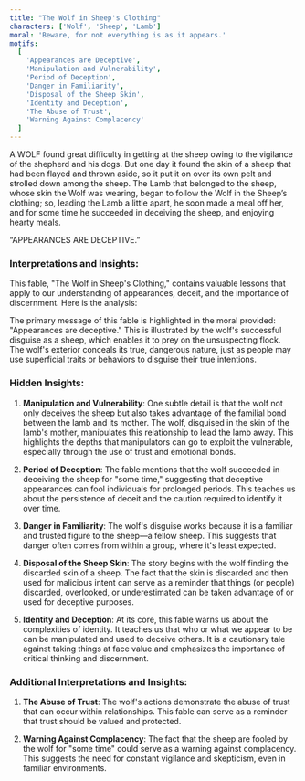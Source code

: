 ```yaml
---
title: "The Wolf in Sheep's Clothing"
characters: ['Wolf', 'Sheep', 'Lamb']
moral: 'Beware, for not everything is as it appears.'
motifs:
  [
    'Appearances are Deceptive',
    'Manipulation and Vulnerability',
    'Period of Deception',
    'Danger in Familiarity',
    'Disposal of the Sheep Skin',
    'Identity and Deception',
    'The Abuse of Trust',
    'Warning Against Complacency'
  ]
---
```


A WOLF found great difficulty in getting at the sheep owing to the vigilance of the shepherd and his dogs. But one day it found the skin of a sheep that had been flayed and thrown aside, so it put it on over its own pelt and strolled down among the sheep. The Lamb that belonged to the sheep, whose skin the Wolf was wearing, began to follow the Wolf in the Sheep’s clothing; so, leading the Lamb a little apart, he soon made a meal off her, and for some time he succeeded in deceiving the sheep, and enjoying hearty meals.

“APPEARANCES ARE DECEPTIVE.”

### Interpretations and Insights:

This fable, "The Wolf in Sheep's Clothing," contains valuable lessons that apply to our understanding of appearances, deceit, and the importance of discernment. Here is the analysis:

The primary message of this fable is highlighted in the moral provided: "Appearances are deceptive." This is illustrated by the wolf's successful disguise as a sheep, which enables it to prey on the unsuspecting flock. The wolf's exterior conceals its true, dangerous nature, just as people may use superficial traits or behaviors to disguise their true intentions.

### Hidden Insights:

1. **Manipulation and Vulnerability**: One subtle detail is that the wolf not only deceives the sheep but also takes advantage of the familial bond between the lamb and its mother. The wolf, disguised in the skin of the lamb's mother, manipulates this relationship to lead the lamb away. This highlights the depths that manipulators can go to exploit the vulnerable, especially through the use of trust and emotional bonds.

2. **Period of Deception**: The fable mentions that the wolf succeeded in deceiving the sheep for "some time," suggesting that deceptive appearances can fool individuals for prolonged periods. This teaches us about the persistence of deceit and the caution required to identify it over time.

3. **Danger in Familiarity**: The wolf's disguise works because it is a familiar and trusted figure to the sheep—a fellow sheep. This suggests that danger often comes from within a group, where it's least expected.

4. **Disposal of the Sheep Skin**: The story begins with the wolf finding the discarded skin of a sheep. The fact that the skin is discarded and then used for malicious intent can serve as a reminder that things (or people) discarded, overlooked, or underestimated can be taken advantage of or used for deceptive purposes.

5. **Identity and Deception**: At its core, this fable warns us about the complexities of identity. It teaches us that who or what we appear to be can be manipulated and used to deceive others. It is a cautionary tale against taking things at face value and emphasizes the importance of critical thinking and discernment.

### Additional Interpretations and Insights:

1. **The Abuse of Trust**: The wolf's actions demonstrate the abuse of trust that can occur within relationships. This fable can serve as a reminder that trust should be valued and protected.

2. **Warning Against Complacency**: The fact that the sheep are fooled by the wolf for "some time" could serve as a warning against complacency. This suggests the need for constant vigilance and skepticism, even in familiar environments.
